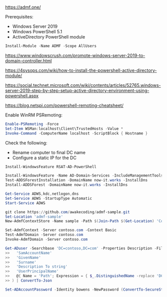 
https://admf.one/

Prerequisites:
 * Windows Server 2019
 * Windows PowerShell 5.1
 * ActiveDirectory PowerShell module

```powershell
Install-Module -Name ADMF -Scope AllUsers
```

https://www.windowscrush.com/promote-windows-server-2019-to-domain-controller.html

https://4sysops.com/wiki/how-to-install-the-powershell-active-directory-module/

https://social.technet.microsoft.com/wiki/contents/articles/52765.windows-server-2019-step-by-step-setup-active-directory-environment-using-powershell.aspx

https://blog.netspi.com/powershell-remoting-cheatsheet/

Enable WinRM PSRemoting:

```powershell
Enable-PSRemoting -Force
Set-Item WSMan:localhost\Client\TrustedHosts -Value *
Invoke-Command -ComputerName localhost -ScriptBlock { Hostname }
```

Check the following:
 * Rename computer to final DC name
 * Configure a static IP for the DC

```powershell
Install-WindowsFeature RSAT-AD-PowerShell
```

```powershell
Install-WindowsFeature -Name AD-Domain-Services -IncludeManagementTools
Test-ADDSForestInstallation -DomainName now-it.works -InstallDns
Install-ADDSForest -DomainName now-it.works -InstallDns
```

```powershell
Get-Service ADWS,kdc,netlogon,dns
Set-Service ADWS -StartupType Automatic
Start-Service ADWS
```

```powershell
git clone https://github.com/awakecoding/admf-sample.git
Set-Location 'admf-sample'
New-AdmfContextStore -Name sample -Path $(Join-Path $(Get-Location) 'Contexts') -Scope SystemDefault
```

```powershell
Set-AdmfContext -Server contoso.com -Context Basic
Test-AdmfDomain -Server contoso.com
Invoke-AdmfDomain -Server contoso.com
```

```powershell
Get-ADuser -Searchbase 'DC=contoso,DC=com' -Properties Description -Filter * | Select-PSFObject @(
>>   'SamAccountName'
>>   'GivenName'
>>   'Surname'
>>   'Description To string'
>>   'UserPrincipalName'
>>   @{ Name = 'Path'; Expression = { $_.DistinguishedName -replace 'DC=.+$','%DomainDN%' -replace '^.+?,' }}
>> ) | ConvertTo-Json
```

```powershell
Set-ADAccountPassword -Identity bowens -NewPassword (ConvertTo-SecureString -AsPlainText "Password123!" -Force)
```